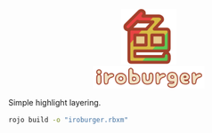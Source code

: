 <div align="center" width="500">
    <img alt="iroburger" src="iroburger.svg" width="100" /><br/>
    <img alt="iroburger" src="iroburger-title.png" width="200" />
</div>

Simple highlight layering.
```bash
rojo build -o "iroburger.rbxm"
```
